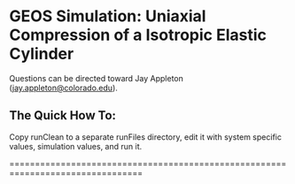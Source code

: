 # GEOS Simulation: Uniaxial Compression of a Isotropic Elastic Cylinder

Questions can be directed toward Jay Appleton (jay.appleton@colorado.edu).

## The Quick How To:

Copy runClean to a separate runFiles directory, edit it with system specific 
values, simulation values, and run it.
 
================================================================================ 
 
 
 
 
 
 
 
 
 
 
 
 
 
 
 
 
 
 
 
